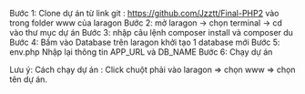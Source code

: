 Bước 1: Clone dự án từ link git : https://github.com/Jzztt/Final-PHP2 vào trong folder www của laragon
Bước 2: mở laragon -> chọn terminal -> cd vào thư mục dự án
Bước 3: nhập câu lệnh composer install và composer du
Bước 4: Bấm vào Database trên laragon khởi tạo 1 database mới
Bước 5: env.php Nhập lại thông tin  APP_URL và DB_NAME
Bước 6: Chạy dự án

Lưu ý: Cách chạy dự án : Click chuột phải vào laragon => chọn www => chọn tên dự án.

